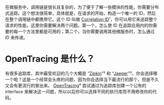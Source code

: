 在微服务中，调用链是很长且复杂的，为了便于了解一些模块的性能，你需要分布式追踪。这个想法很简单，具体就是，在请求的开始，构造一个唯一的 ID，然后在整个调用链中都携带它。这个 ID 叫做 [Correlation ID](https://hilton.org.uk/blog/microservices-correlation-id)¹，你可以用它来追踪整个请求的性能。这里你需要解决两个问题。第一个，怎么使 ID 在追踪应用内的你需要的每一个方法里都是可用的；第二个，当你需要调用其他微服务时，怎么通过 ID 来传递。

# OpenTracing 是什么？

有很多追踪库，其中最受欢迎的几个大概是 “[Zipkin](https://zipkin.io/)”²  和 “[Jaeger](https://www.jaegertracing.io/)”³。你会选择哪一个呢？这是一个经常会头疼的问题，因为你会选择当下最流行的那个，但是不久又会有更流行的冒出来。 [OpenTracing](https://opentracing.io/docs/getting-started/)⁴ 尝试通过为追踪库创建一个公有的 interface 来解决这一问题，所以以后你可以选择不同的执行库而不用修改你的代码。